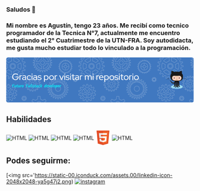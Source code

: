 ### Saludos 👋
### Mi nombre es Agustín, tengo 23 años. Me recibí como tecnico programador de la Tecnica N°7, actualmente me encuentro estudiando el 2° Cuatrimestre de la UTN-FRA. Soy autodidacta, me gusta mucho estudiar todo lo vinculado a la programación. 
![Header](./header.png)

## Habilidades
<div>
  
<img align="center" alt="HTML" height="40" width="40" src="https://i.imgur.com/Jg2ueWF.png">
<img align="center" alt="HTML" height="40" width="40" src="https://i.imgur.com/3jugWSj.png">
<img align="center" alt="HTML" height="40" width="40" src="https://i.imgur.com/5NjVYbj.png">
<img align="center" alt="HTML" height="40" width="40" src="https://i.imgur.com/CFUfHyN.png">
<img align="center" alt="HTML" height="40" width="40" src="https://raw.githubusercontent.com/devicons/devicon/master/icons/html5/html5-original.svg">
<img align="center" alt="HTML" height="40" width="40" src="https://i.imgur.com/IzSR5E7.png">
</div>


## Podes seguirme:

[<img src='https://static-00.iconduck.com/assets.00/linkedin-icon-2048x2048-ya5g47j2.png)   [<img src='https://cdn.jsdelivr.net/npm/simple-icons@3.0.1/icons/instagram.svg' alt='instagram' height='45'>](https://www.instagram.com/agusxaquino) 

